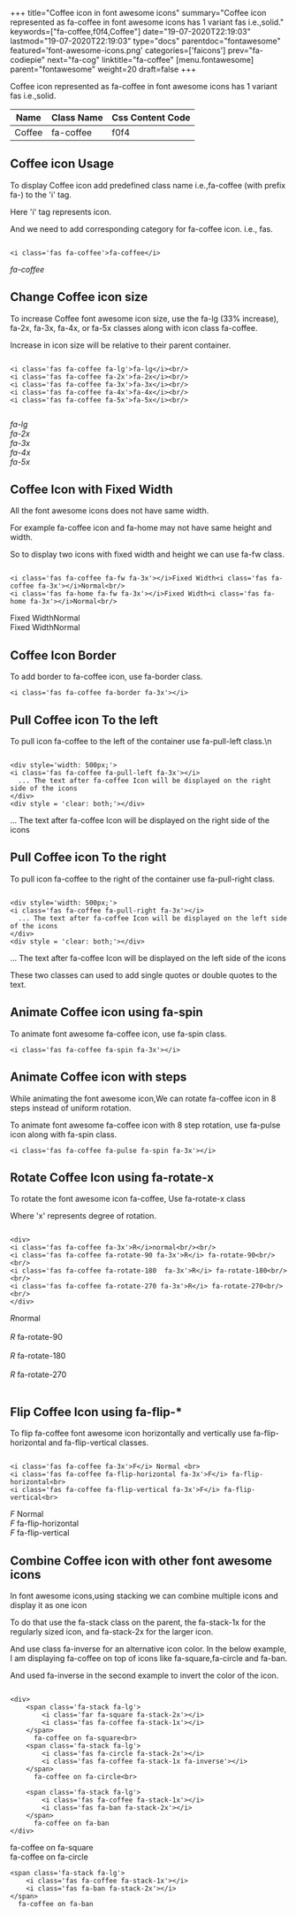 +++
title="Coffee icon in font awesome icons"
summary="Coffee icon represented as fa-coffee in font awesome icons has 1 variant fas i.e.,solid."
keywords=["fa-coffee,f0f4,Coffee"]
date="19-07-2020T22:19:03"
lastmod="19-07-2020T22:19:03"
type="docs"
parentdoc="fontawesome"
featured='font-awesome-icons.png'
categories=['faicons']
prev="fa-codiepie"
next="fa-cog"
linktitle="fa-coffee"
[menu.fontawesome]
parent="fontawesome"
weight=20
draft=false
+++


Coffee icon represented as fa-coffee in font awesome icons has 1 variant fas i.e.,solid.

<div class='table-responsive'><table class='table'><thead><tr><th>Name</th><th>Class Name</th><th>Css Content Code</th></tr></thead><tbody><tr><td>Coffee</td><td>fa-coffee</td><td>f0f4</td></tr></tbody></table></div>



## Coffee icon Usage

To display Coffee icon add predefined class name i.e.,fa-coffee (with prefix fa-) to the 'i' tag.

Here 'i' tag represents icon.

And we need to add corresponding category for fa-coffee icon. i.e., fas.


```

<i class='fas fa-coffee'>fa-coffee</i>
```

<i class='fas fa-coffee'>fa-coffee</i>




## Change Coffee icon size
To increase Coffee font awesome icon size, use the fa-lg (33% increase), fa-2x, fa-3x, fa-4x, or fa-5x classes along with icon class fa-coffee.

Increase in icon size will be relative to their parent container. 

```

<i class='fas fa-coffee fa-lg'>fa-lg</i><br/>
<i class='fas fa-coffee fa-2x'>fa-2x</i><br/>
<i class='fas fa-coffee fa-3x'>fa-3x</i><br/>
<i class='fas fa-coffee fa-4x'>fa-4x</i><br/>
<i class='fas fa-coffee fa-5x'>fa-5x</i><br/>
            
```

<i class='fas fa-coffee fa-lg'>fa-lg</i><br/>
<i class='fas fa-coffee fa-2x'>fa-2x</i><br/>
<i class='fas fa-coffee fa-3x'>fa-3x</i><br/>
<i class='fas fa-coffee fa-4x'>fa-4x</i><br/>
<i class='fas fa-coffee fa-5x'>fa-5x</i><br/>
            



## Coffee Icon with Fixed Width 

All the font awesome icons does not have same width.

For example fa-coffee icon and fa-home may not have same height and width.

So to display two icons with fixed width and height we can use fa-fw class.


```

<i class='fas fa-coffee fa-fw fa-3x'></i>Fixed Width<i class='fas fa-coffee fa-3x'></i>Normal<br/>
<i class='fas fa-home fa-fw fa-3x'></i>Fixed Width<i class='fas fa-home fa-3x'></i>Normal<br/>
```

<i class='fas fa-coffee fa-fw fa-3x'></i>Fixed Width<i class='fas fa-coffee fa-3x'></i>Normal<br/>
<i class='fas fa-home fa-fw fa-3x'></i>Fixed Width<i class='fas fa-home fa-3x'></i>Normal<br/>



## Coffee Icon Border 

To add border to fa-coffee icon, use fa-border class.


```
<i class='fas fa-coffee fa-border fa-3x'></i>

```
<i class='fas fa-coffee fa-border fa-3x'></i>





## Pull Coffee icon To the left

To pull icon fa-coffee to the left of the container use fa-pull-left class.\n

```

<div style='width: 500px;'>
<i class='fas fa-coffee fa-pull-left fa-3x'></i>
  ... The text after fa-coffee Icon will be displayed on the right side of the icons
</div>
<div style = 'clear: both;'></div>
```

<div style='width: 500px;'>
<i class='fas fa-coffee fa-pull-left fa-3x'></i>
  ... The text after fa-coffee Icon will be displayed on the right side of the icons
</div>
<div style = 'clear: both;'></div>




## Pull Coffee icon To the right
To pull icon fa-coffee to the right of the container use fa-pull-right class.

```

<div style='width: 500px;'>
<i class='fas fa-coffee fa-pull-right fa-3x'></i>
  ... The text after fa-coffee Icon will be displayed on the left side of the icons
</div>
<div style = 'clear: both;'></div>
```

<div style='width: 500px;'>
<i class='fas fa-coffee fa-pull-right fa-3x'></i>
  ... The text after fa-coffee Icon will be displayed on the left side of the icons
</div>
<div style = 'clear: both;'></div>

These two classes can used to add single quotes or double quotes to the text.


## Animate Coffee icon using fa-spin
To animate font awesome fa-coffee icon, use fa-spin class.

```
<i class='fas fa-coffee fa-spin fa-3x'></i>
```
<i class='fas fa-coffee fa-spin fa-3x'></i>




## Animate Coffee icon with steps
While animating the font awesome icon,We can rotate fa-coffee icon in 8 steps instead of uniform rotation.

To animate font awesome fa-coffee icon with 8 step rotation, use fa-pulse icon along with fa-spin class.


```
<i class='fas fa-coffee fa-pulse fa-spin fa-3x'></i>

```
<i class='fas fa-coffee fa-pulse fa-spin fa-3x'></i>





## Rotate Coffee Icon using fa-rotate-x
To rotate the font awesome icon fa-coffee, Use fa-rotate-x class

Where 'x' represents degree of rotation.


```

<div>
<i class='fas fa-coffee fa-3x'>R</i>normal<br/><br/>
<i class='fas fa-coffee fa-rotate-90 fa-3x'>R</i> fa-rotate-90<br/><br/> 
<i class='fas fa-coffee fa-rotate-180  fa-3x'>R</i> fa-rotate-180<br/><br/> 
<i class='fas fa-coffee fa-rotate-270 fa-3x'>R</i> fa-rotate-270<br/><br/>
</div>
```

<div>
<i class='fas fa-coffee fa-3x'>R</i>normal<br/><br/>
<i class='fas fa-coffee fa-rotate-90 fa-3x'>R</i> fa-rotate-90<br/><br/> 
<i class='fas fa-coffee fa-rotate-180  fa-3x'>R</i> fa-rotate-180<br/><br/> 
<i class='fas fa-coffee fa-rotate-270 fa-3x'>R</i> fa-rotate-270<br/><br/>
</div>




## Flip Coffee Icon using fa-flip-*
To flip fa-coffee font awesome icon horizontally and vertically use fa-flip-horizontal and fa-flip-vertical classes. 

```

<i class='fas fa-coffee fa-3x'>F</i> Normal <br>
<i class='fas fa-coffee fa-flip-horizontal fa-3x'>F</i> fa-flip-horizontal<br>
<i class='fas fa-coffee fa-flip-vertical fa-3x'>F</i> fa-flip-vertical<br>
```

<i class='fas fa-coffee fa-3x'>F</i> Normal <br>
<i class='fas fa-coffee fa-flip-horizontal fa-3x'>F</i> fa-flip-horizontal<br>
<i class='fas fa-coffee fa-flip-vertical fa-3x'>F</i> fa-flip-vertical<br>




## Combine Coffee icon with other font awesome icons
In font awesome icons,using stacking we can combine multiple icons and display it as one icon 

To do that use the fa-stack class on the parent, the fa-stack-1x for the regularly sized icon, and fa-stack-2x for the larger icon.

And use class fa-inverse for an alternative icon color. 
In the below example, I am displaying fa-coffee on top of icons like fa-square,fa-circle and fa-ban.

And used fa-inverse in the second example to invert the color of the icon.

```

<div>
    <span class='fa-stack fa-lg'>
        <i class='far fa-square fa-stack-2x'></i>
        <i class='fas fa-coffee fa-stack-1x'></i>
    </span>
      fa-coffee on fa-square<br>
    <span class='fa-stack fa-lg'>
        <i class='fas fa-circle fa-stack-2x'></i>
        <i class='fas fa-coffee fa-stack-1x fa-inverse'></i>
    </span>
      fa-coffee on fa-circle<br>

    <span class='fa-stack fa-lg'>
        <i class='fas fa-coffee fa-stack-1x'></i>
        <i class='fas fa-ban fa-stack-2x'></i>
    </span>
      fa-coffee on fa-ban
</div>
```

<div>
    <span class='fa-stack fa-lg'>
        <i class='far fa-square fa-stack-2x'></i>
        <i class='fas fa-coffee fa-stack-1x'></i>
    </span>
      fa-coffee on fa-square<br>
    <span class='fa-stack fa-lg'>
        <i class='fas fa-circle fa-stack-2x'></i>
        <i class='fas fa-coffee fa-stack-1x fa-inverse'></i>
    </span>
      fa-coffee on fa-circle<br>

    <span class='fa-stack fa-lg'>
        <i class='fas fa-coffee fa-stack-1x'></i>
        <i class='fas fa-ban fa-stack-2x'></i>
    </span>
      fa-coffee on fa-ban
</div>






